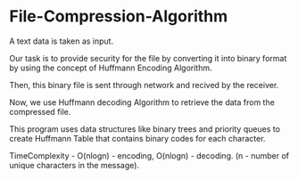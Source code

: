 # File-Compression-Algorithm

A text data is taken as input.

Our task is to provide security for the file by converting it into binary format by using the concept of Huffmann Encoding Algorithm.

Then, this binary file is sent through network and recived by the receiver. 

Now, we use Huffmann decoding Algorithm to retrieve the data from the compressed file.

This program uses data structures like binary trees and priority queues to create Huffmann Table that contains binary codes for each character.

TimeComplexity - O(nlogn) - encoding, O(nlogn) - decoding. (n - number of unique characters in the message).

